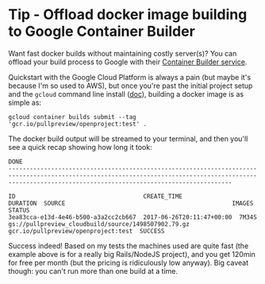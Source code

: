 # Tip - Offload docker image building to Google Container Builder

Want fast docker builds without maintaining costly server(s)? You can offload your build process to Google with their [Container Builder service](https://cloud.google.com/container-builder/).

Quickstart with the Google Cloud Platform is always a pain (but maybe it's because I'm so used to AWS), but once you're past the initial project setup and the `gcloud` command line install ([doc](https://cloud.google.com/container-builder/docs/quickstarts/gcloud)), building a docker image is as simple as:

```shell
gcloud container builds submit --tag 'gcr.io/pullpreview/openproject:test' .
```

The docker build output will be streamed to your terminal, and then you'll see a quick recap showing how long it took:
```
DONE
-----------------------------------------------------------------------------------------------------------------------------------------------------------------------------------------------------------

ID                                    CREATE_TIME                DURATION  SOURCE                                               IMAGES                              STATUS
3ea83cca-e13d-4e46-b500-a3a2cc2cb667  2017-06-26T20:11:47+00:00  7M34S     gs://pullpreview_cloudbuild/source/1498507902.79.gz  gcr.io/pullpreview/openproject:test  SUCCESS
```

Success indeed! Based on my tests the machines used are quite fast (the example above is for a really big Rails/NodeJS project), and you get 120min for free per month (but the pricing is ridiculously low anyway). Big caveat though: you can't run more than one build at a time.
